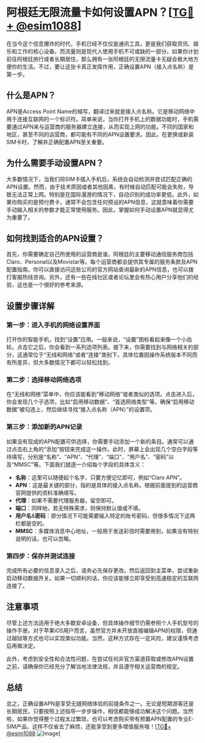 # 阿根廷无限流量卡如何设置APN？[[TG💪+ @esim1088](https://t.me/s/esim1088)]

在当今这个信息爆炸的时代，手机已经不仅仅是通讯工具，更是我们获取资讯、娱乐和工作的核心设备。而流量则是现代人使用手机不可或缺的一部分。如果你计划前往阿根廷旅行或者长期居住，那么拥有一张阿根廷的无限流量卡无疑会极大地方便你的生活。不过，要让这张卡真正发挥作用，正确设置APN（接入点名称）是第一步。

## 什么是APN？

APN是Access Point Name的缩写，翻译过来就是接入点名称。它是移动网络中用于连接互联网的一个标识符。简单来说，当你打开手机上的数据功能时，手机需要通过APN来与运营商的服务器建立连接，从而实现上网的功能。不同的国家和地区，甚至不同的运营商，都可能有不同的APN设置要求。因此，在更换或新装SIM卡时，了解并正确配置APN至关重要。

## 为什么需要手动设置APN？

大多数情况下，当我们将SIM卡插入手机后，系统会自动检测并尝试匹配正确的APN设置。然而，由于技术原因或者其他因素，有时候自动匹配可能会失败，导致无法正常上网。特别是在国际漫游的情况下，自动识别的成功率更低。此外，如果你购买的是预付费卡，通常不会包含任何预设的APN信息，这就意味着你需要手动输入相关的参数才能正常使用服务。因此，掌握如何手动设置APN就显得尤为重要了。

## 如何找到适合的APN设置？

首先，你需要确定自己所使用的运营商是谁。阿根廷的主要移动通信服务商包括Claro、Personal以及Movistar等。每个运营商都会提供其专属的服务条款及APN配置指南。你可以直接访问这些公司的官方网站查询最新的APN信息，也可以拨打客服热线咨询。另外，还有一些在线社区或者论坛里会有热心用户分享他们的经验，这也是一个很好的参考来源。

## 设置步骤详解

### 第一步：进入手机的网络设置界面
打开你的智能手机，找到“设置”应用。一般来说，“设置”图标看起来像一个小齿轮。点击它之后，你会看到一系列选项列表。接下来，你需要找到与网络相关的部分，这通常位于“无线和网络”或者“连接”类别下。具体位置因操作系统版本不同而有所差异，但大多数情况下都可以轻松找到。

### 第二步：选择移动网络选项
在“无线和网络”菜单中，你应该能看到“移动网络”或者类似的选项。点击进入后，你会发现几个子选项，比如“启用移动数据”、“首选网络类型”等。确保“启用移动数据”被勾选上，然后继续寻找“接入点名称（APN）”的设置项。

### 第三步：添加新的APN记录
如果没有现成的APN配置可供选择，你需要手动添加一个新的条目。通常可以通过点击右上角的“添加”按钮来完成这一操作。此时，屏幕上会出现几个空白字段等待填写，分别是“名称”、“APN”、“代理”、“端口”、“用户名”、“密码”以及“MMSC”等。下面我们就逐一介绍每个字段的具体含义：

- **名称**：这里可以随便起个名字，只要方便记忆即可，例如“Claro APN”。
- **APN**：这是最关键的部分，指的是具体的接入点名称。根据前面提到的运营商官网提供的资料准确填写。
- **代理**：如果不需要代理服务器，留空即可。
- **端口**：同样地，若无特殊需求，则保持默认值或不填。
- **用户名**&**密码**：部分情况下可能需要输入特定的账号密码，但很多情况下这两栏都是空的。
- **MMSC**：多媒体消息中心地址，一般用于发送彩信时需要用到，如果没有特别说明的话，也可以忽略。

### 第四步：保存并测试连接
完成所有必要的信息录入之后，请务必先保存更改。然后返回到主菜单，尝试重新启动移动数据开关。如果一切顺利的话，你应该能够立即享受到高速稳定的互联网连接了。

## 注意事项

尽管上述方法适用于绝大多数安卓设备，但具体操作细节仍需参照个人手机型号的操作手册。对于苹果iOS用户而言，虽然官方并未开放直接编辑APN的权限，但通过越狱等方式也可以实现类似功能。当然，这种方式存在一定风险，建议谨慎考虑后再做决定。

此外，考虑到安全性和合法性问题，在尝试任何非官方渠道获取或修改APN设置之前，请确保你已经充分了解当地法律法规，并且遵守相关运营商的规定。

## 总结

总之，正确设置APN是享受无缝网络体验的前提条件之一。无论是短期游客还是长期居民，只要按照上述指导一步步操作，相信都能够成功解决这个问题。当然啦，如果你觉得整个过程太过繁琐，也可以考虑购买带有预置APN配置的专业E-SIM产品，这样不仅省去了麻烦，还能享受到更多增值服务哦！[[TG💪+ @esim1088](https://t.me/s/esim1088) ![Image](https://i.postimg.cc/4NQfJmqS/Snipaste-2025-05-13-00-14-12.png)]